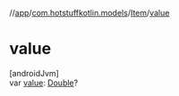//[app](../../../index.md)/[com.hotstuffkotlin.models](../index.md)/[Item](index.md)/[value](value.md)

# value

[androidJvm]\
var [value](value.md): [Double](https://kotlinlang.org/api/latest/jvm/stdlib/kotlin/-double/index.html)?
